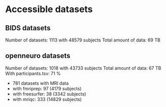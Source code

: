 # Accessible datasets


## BIDS datasets

Number of datasets: 1113 with 48579 subjects
Total amount of data: 69 TB


## openneuro datasets

Number of datasets: 1018 with 43733 subjects
Total amount of data: 67 TB
With participants.tsv: 71 %

- 781 datasets with MRI data
 - with fmriprep: 97 (4179 subjects)
 - with freesurfer: 38 (3342 subjects)
 - with mriqc: 333 (14829 subjects)
